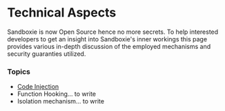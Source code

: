 # Technical Aspects

Sandboxie is now Open Source hence no more secrets. To help interested developers to get an insight into Sandboxie's inner workings this page provides various in-depth discussion of the employed mechanisms and security guaranties utilized.

### Topics

* [Code Injection](codeinjection.md)
* Function Hooking... to write
* Isolation mechanism... to write